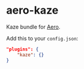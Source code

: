 # aero-kaze
Kaze bundle for [Aero](https://github.com/aerojs/aero).

Add this to your `config.json`:

```json
"plugins": {
	"kaze": {}
}
```
